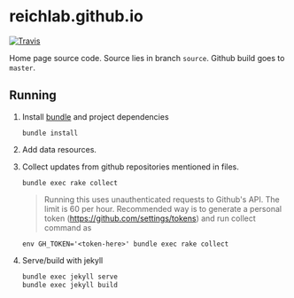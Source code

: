 # reichlab.github.io

[![Travis](https://img.shields.io/travis/reichlab/reichlab.github.io.svg?style=flat-square)](https://travis-ci.org/reichlab/reichlab.github.io)

Home page source code. Source lies in branch `source`. Github build goes to
`master`.

## Running

1. Install [bundle](https://bundler.io/) and project dependencies

    `bundle install`

2. Add data resources.

3. Collect updates from github repositories mentioned in files.

    `bundle exec rake collect`
    
    > Running this uses unauthenticated requests to Github's API. The limit is
    > 60 per hour. Recommended way is to generate a personal token
    > (https://github.com/settings/tokens) and run collect command as

    `env GH_TOKEN='<token-here>' bundle exec rake collect`

4. Serve/build with jekyll

    ```sh
    bundle exec jekyll serve
    bundle exec jekyll build
    ```
